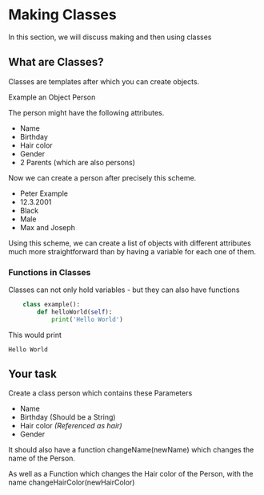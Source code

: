 # Making Classes
In this section, we will discuss making and then using classes

## What are Classes?
Classes are templates after which you can create objects. 

Example an Object Person 

The person might have the following attributes.

- Name
- Birthday
- Hair color
- Gender
- 2 Parents (which are also persons)

Now we can create a person after precisely this scheme.

- Peter Example
- 12.3.2001
- Black
- Male
- Max and Joseph

Using this scheme, we can create a list of objects with different attributes much more straightforward than by having a variable for each one of them.

### Functions in Classes
Classes can not only hold variables - but they can also have functions

``` python
    class example():
        def helloWorld(self):
            print('Hello World')
```
This would print 
```
Hello World
```


## Your task
Create a class person which contains these Parameters
- Name
- Birthday (Should be a String)
- Hair color *(Referenced as hair)*
- Gender

 It should also have a function changeName(newName) which changes the name of the Person.

As well as a Function which changes the Hair color of the Person, with the name changeHairColor(newHairColor)

